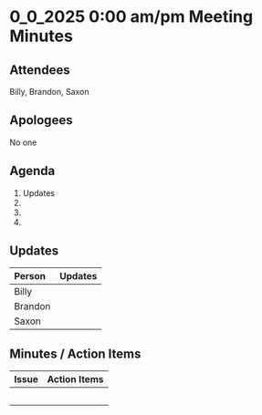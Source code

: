 # 0_0_2025 0:00 am/pm Meeting Minutes

## **Attendees**

Billy, Brandon, Saxon

## **Apologees**

No one

## **Agenda**

1. Updates 
2. 
3. 
4. 

## **Updates**

| **Person** | **Updates** |
| :--- | :--- |
| Billy | |
| Brandon | |
| Saxon | |

## **Minutes / Action Items**

| **Issue** | **Action Items** |
| :--- | :--- | 
|  |  |
|  |  |
|  |  |
|  |  |
|  |  |
